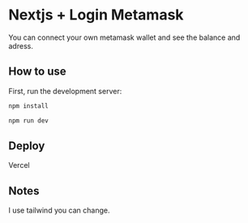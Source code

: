 # Nextjs + Login Metamask 

You can connect your own metamask wallet and see the balance and adress.

## How to use

First, run the development server:

```bash
npm install

npm run dev
```
## Deploy
Vercel

## Notes
I use tailwind you can change.


